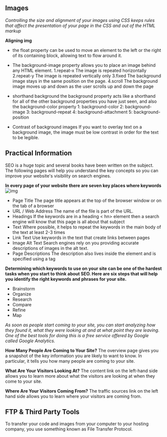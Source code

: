 ## Images
*Controlling the size and alignment of 
your images using CSS keeps rules that 
affect the presentation of your page in 
the CSS and out of the HTML markup*

**Aligning img**
- the float property can be used 
to move an element to the left or 
the right of its containing block, 
allowing text to flow around it.

- The background-image
property allows you to place 
an image behind any HTML 
element.
  1.repeat-x
The image is repeated 
horizontally
2.repeat-y
The image is repeated vertically 
only
3.fixed
The background image stays in 
the same position on the page.
4.scroll
The background image moves 
up and down as the user scrolls 
up and down the page
- shorthand background
the background property acts 
like a shorthand for all of the 
other background properties 
you have just seen, and also the 
background-color property
  1: background-color
  2: background-image
  3: background-repeat
  4: background-attachment
  5: background-position
- Contrast of background images
  If you want to overlay text on a background image, the image must be low 
contrast in order for the text to be legible.

## Practical Information
SEO is a huge topic and several books have been written on the subject. 
The following pages will help you understand the key concepts so you can 
improve your website's visibility on search engines.

**In every page of your website there are seven key places where keywords**
![img](https://cdn.nichehacks.com/assets/images/find-keywords-for-website-1.png?mtime=20200617123506&focal=none)
- Page Title
The page title appears at the top 
of the browser window or on the 
tab of a browser
- URL / Web Address
The name of the file is part of 
the URL.
- Headings
If the keywords are in a heading 
< hn> element then a search 
engine will know that this page is 
all about that subject
- Text
Where possible, it helps to 
repeat the keywords in the main 
body of the text at least 2-3 
times
- Link Text
Use keywords in the text that 
create links between pages
- Image Alt Text
Search engines rely on you 
providing accurate descriptions 
of images in the alt text.
- Page Descriptions
The description also lives inside 
the <head> element and is 
specified using a <meta> tag


**Determining which keywords to use on your site can be one of the 
hardest tasks when you start to think about SEO. Here are six steps that 
will help you identify the right keywords and phrases for your site.**
- Brainstorm
- Organize
- Research
- Compare
- Refine
- Map

*As soon as people start coming to your site, you can start analyzing 
how they found it, what they were looking at and at what point they are 
leaving. One of the best tools for doing this is a free service offered by 
Google called Google Analytics.*

**How Many People Are Coming to Your Site?**
The overview page gives you a snapshot of the key information you are 
likely to want to know. In particular, it tells you how many people are 
coming to your site.



**What Are Your Visitors Looking At?**
The content link on the left-hand side allows 
you to learn more about what the visitors are 
looking at when they come to your site.



**Where Are Your Visitors Coming From?**
The traffic sources link on the left hand side 
allows you to learn where your visitors are 
coming from.

## FTP & Third Party Tools
To transfer your code and images from your 
computer to your hosting company, you use 
something known as File Transfer Protocol.
